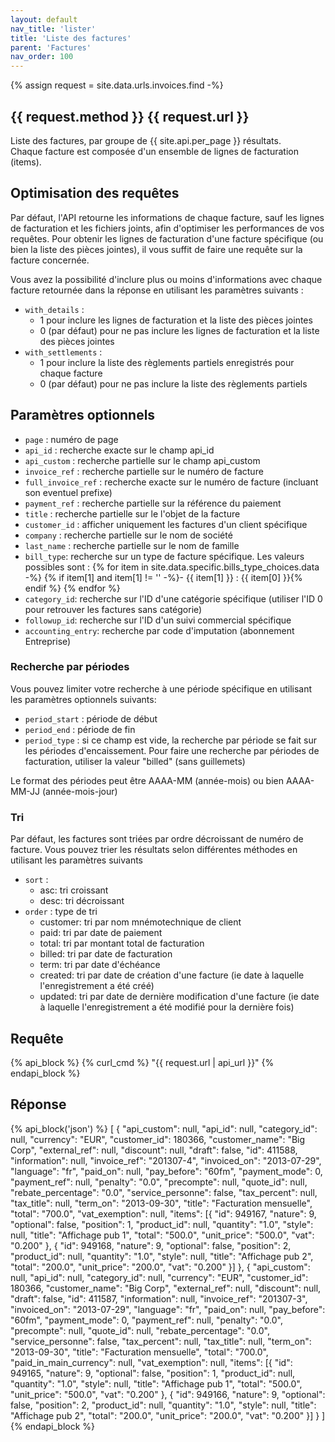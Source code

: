 ```yaml
---
layout: default
nav_title: 'lister'
title: 'Liste des factures'
parent: 'Factures'
nav_order: 100
---
```

{% assign request = site.data.urls.invoices.find -%}
## {{ request.method }} {{ request.url }}

Liste des factures, par groupe de {{ site.api.per_page }} résultats.<br/>
Chaque facture est composée d'un ensemble de lignes de facturation (items).

## Optimisation des requêtes

Par défaut, l'API retourne les informations de chaque facture, sauf les lignes de facturation et les fichiers joints, afin d'optimiser les performances de vos requêtes. Pour obtenir les lignes de facturation d'une facture spécifique (ou bien la liste des pièces jointes), il vous suffit de faire une requête sur la facture concernée.

Vous avez la possibilité d'inclure plus ou moins d'informations avec chaque facture retournée dans la réponse en utilisant les paramètres suivants :
* `with_details` :
  - 1 pour inclure les lignes de facturation et la liste des pièces jointes
  - 0 (par défaut) pour ne pas inclure les lignes de facturation et la liste des pièces jointes
* `with_settlements` :
  - 1 pour inclure la liste des règlements partiels enregistrés pour chaque facture
  - 0 (par défaut) pour ne pas inclure la liste des règlements partiels

## Paramètres optionnels

* `page` : numéro de page
* `api_id` : recherche exacte sur le champ api_id
* `api_custom` : recherche partielle sur le champ api_custom
* `invoice_ref` : recherche partielle sur le numéro de facture
* `full_invoice_ref` : recherche exacte sur le numéro de facture (incluant son eventuel prefixe)
* `payment_ref` : recherche partielle sur la référence du paiement
* `title` : recherche partielle sur le l'objet de la facture
* `customer_id` : afficher uniquement les factures d'un client spécifique
* `company` : recherche partielle sur le nom de société
* `last_name` : recherche partielle sur le nom de famille
* `bill_type`: recherche sur un type de facture spécifique. Les valeurs possibles sont :
  {% for item in site.data.specific.bills_type_choices.data -%}
  {% if item[1] and item[1] != '' -%}- {{ item[1] }} : {{ item[0] }}{% endif %}
  {% endfor %}
* `category_id`: recherche sur l'ID d'une catégorie spécifique (utiliser l'ID 0 pour retrouver les factures sans catégorie)
* `followup_id`: recherche sur l'ID d'un suivi commercial spécifique
* `accounting_entry`: recherche par code d'imputation (abonnement Entreprise)

### Recherche par périodes

Vous pouvez limiter votre recherche à une période spécifique en utilisant les paramètres optionnels suivants:
* `period_start` : période de début
* `period_end` : période de fin
* `period_type` : si ce champ est vide, la recherche par période se fait sur les périodes d'encaissement. Pour faire une recherche par périodes de facturation, utiliser la valeur "billed" (sans guillemets)

Le format des périodes peut être AAAA-MM (année-mois) ou bien AAAA-MM-JJ (année-mois-jour)

### Tri

Par défaut, les factures sont triées par ordre décroissant de numéro de facture.
Vous pouvez trier les résultats selon différentes méthodes en utilisant les paramètres suivants
* `sort` :
  - asc: tri croissant
  - desc: tri décroissant
* `order` : type de tri
  - customer: tri par nom mnémotechnique de client
  - paid: tri par date de paiement
  - total: tri par montant total de facturation
  - billed: tri par date de facturation
  - term: tri par date d'échéance
  - created: tri par date de création d'une facture (ie date à laquelle l'enregistrement a été créé)
  - updated: tri par date de dernière modification d'une facture (ie date à laquelle l'enregistrement a été modifié pour la dernière fois)

## Requête

{% api_block %}
{% curl_cmd %} "{{ request.url | api_url }}"
{% endapi_block %}

## Réponse

{% api_block('json') %}
[
  {
  "api_custom": null,
  "api_id": null,
  "category_id": null,
  "currency": "EUR",
  "customer_id": 180366,
  "customer_name": "Big Corp",
  "external_ref": null,
  "discount": null,
  "draft": false,
  "id": 411588,
  "information": null,
  "invoice_ref": "201307-4",
  "invoiced_on": "2013-07-29",
  "language": "fr",
  "paid_on": null,
  "pay_before": "60fm",
  "payment_mode": 0,
  "payment_ref": null,
  "penalty": "0.0",
  "precompte": null,
  "quote_id": null,
  "rebate_percentage": "0.0",
  "service_personne": false,
  "tax_percent": null,
  "tax_title": null,
  "term_on": "2013-09-30",
  "title": "Facturation mensuelle",
  "total": "700.0",
  "vat_exemption": null,
  "items": [{
  "id": 949167,
  "nature": 9,
  "optional": false,
  "position": 1,
  "product_id": null,
  "quantity": "1.0",
  "style": null,
  "title": "Affichage pub 1",
  "total": "500.0",
  "unit_price": "500.0",
  "vat": "0.200"
  }, {
  "id": 949168,
  "nature": 9,
  "optional": false,
  "position": 2,
  "product_id": null,
  "quantity": "1.0",
  "style": null,
  "title": "Affichage pub 2",
  "total": "200.0",
  "unit_price": "200.0",
  "vat": "0.200"
  }]
  }, {
  "api_custom": null,
  "api_id": null,
  "category_id": null,
  "currency": "EUR",
  "customer_id": 180366,
  "customer_name": "Big Corp",
  "external_ref": null,
  "discount": null,
  "draft": false,
  "id": 411587,
  "information": null,
  "invoice_ref": "201307-3",
  "invoiced_on": "2013-07-29",
  "language": "fr",
  "paid_on": null,
  "pay_before": "60fm",
  "payment_mode": 0,
  "payment_ref": null,
  "penalty": "0.0",
  "precompte": null,
  "quote_id": null,
  "rebate_percentage": "0.0",
  "service_personne": false,
  "tax_percent": null,
  "tax_title": null,
  "term_on": "2013-09-30",
  "title": "Facturation mensuelle",
  "total": "700.0",
  "paid_in_main_currency": null,
  "vat_exemption": null,
  "items": [{
  "id": 949165,
  "nature": 9,
  "optional": false,
  "position": 1,
  "product_id": null,
  "quantity": "1.0",
  "style": null,
  "title": "Affichage pub 1",
  "total": "500.0",
  "unit_price": "500.0",
  "vat": "0.200"
  }, {
  "id": 949166,
  "nature": 9,
  "optional": false,
  "position": 2,
  "product_id": null,
  "quantity": "1.0",
  "style": null,
  "title": "Affichage pub 2",
  "total": "200.0",
  "unit_price": "200.0",
  "vat": "0.200"
  }]
  }
]
{% endapi_block %}
